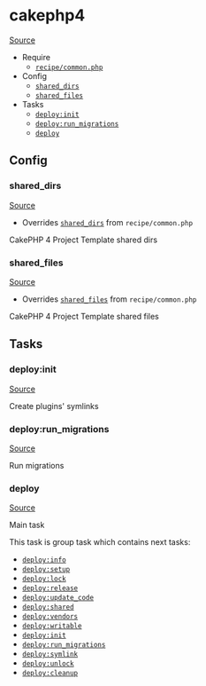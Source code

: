 <!-- DO NOT EDIT THIS FILE! -->
<!-- Instead edit recipe/cakephp4.php -->
<!-- Then run bin/docgen -->

# cakephp4

[Source](/recipe/cakephp4.php)



* Require
  * [`recipe/common.php`](/docs/recipe/common.md)
* Config
  * [`shared_dirs`](#shared_dirs)
  * [`shared_files`](#shared_files)
* Tasks
  * [`deploy:init`](#deployinit)
  * [`deploy:run_migrations`](#deployrun_migrations)
  * [`deploy`](#deploy)

## Config
### shared_dirs
[Source](/recipe/cakephp4.php#L11)

* Overrides [`shared_dirs`](/docs/recipe/common.md#shared_dirs) from `recipe/common.php`

CakePHP 4 Project Template shared dirs

### shared_files
[Source](/recipe/cakephp4.php#L17)

* Overrides [`shared_files`](/docs/recipe/common.md#shared_files) from `recipe/common.php`

CakePHP 4 Project Template shared files


## Tasks
### deploy:init
[Source](/recipe/cakephp4.php#L25)

Create plugins' symlinks

### deploy:run_migrations
[Source](/recipe/cakephp4.php#L32)

Run migrations

### deploy
[Source](/recipe/cakephp4.php#L41)

Main task

This task is group task which contains next tasks:
* [`deploy:info`](/docs/recipe/deploy/info.md#deployinfo)
* [`deploy:setup`](/docs/recipe/deploy/setup.md#deploysetup)
* [`deploy:lock`](/docs/recipe/deploy/lock.md#deploylock)
* [`deploy:release`](/docs/recipe/deploy/release.md#deployrelease)
* [`deploy:update_code`](/docs/recipe/deploy/update_code.md#deployupdate_code)
* [`deploy:shared`](/docs/recipe/deploy/shared.md#deployshared)
* [`deploy:vendors`](/docs/recipe/deploy/vendors.md#deployvendors)
* [`deploy:writable`](/docs/recipe/deploy/writable.md#deploywritable)
* [`deploy:init`](/docs/recipe/cakephp4.md#deployinit)
* [`deploy:run_migrations`](/docs/recipe/cakephp4.md#deployrun_migrations)
* [`deploy:symlink`](/docs/recipe/deploy/symlink.md#deploysymlink)
* [`deploy:unlock`](/docs/recipe/deploy/lock.md#deployunlock)
* [`deploy:cleanup`](/docs/recipe/deploy/cleanup.md#deploycleanup)


